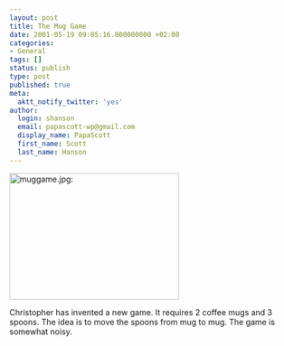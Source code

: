 ```yaml
---
layout: post
title: The Mug Game
date: 2001-05-19 09:05:16.000000000 +02:00
categories:
- General
tags: []
status: publish
type: post
published: true
meta:
  aktt_notify_twitter: 'yes'
author:
  login: shanson
  email: papascott-wp@gmail.com
  display_name: PapaScott
  first_name: Scott
  last_name: Hanson
---
```

<p><img src="http://www.papascott.de/wordpress/wp-content/uploads/2001/05/muggame.jpg" height="224" width="300" border="0" alt="muggame.jpg: " /></p>
<p>Christopher has invented a new game. It requires 2 coffee mugs and 3 spoons. The idea is to move the spoons from mug to mug. The game is somewhat noisy.</p>
